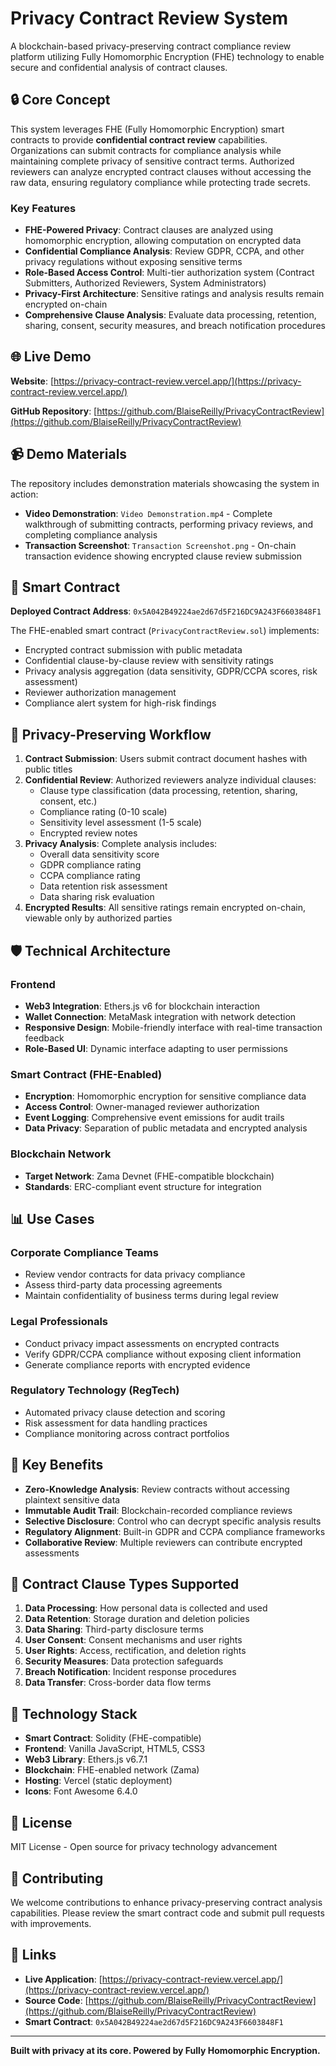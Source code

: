# Privacy Contract Review System

A blockchain-based privacy-preserving contract compliance review platform utilizing Fully Homomorphic Encryption (FHE) technology to enable secure and confidential analysis of contract clauses.

## 🔒 Core Concept

This system leverages FHE (Fully Homomorphic Encryption) smart contracts to provide **confidential contract review** capabilities. Organizations can submit contracts for compliance analysis while maintaining complete privacy of sensitive contract terms. Authorized reviewers can analyze encrypted contract clauses without accessing the raw data, ensuring regulatory compliance while protecting trade secrets.

### Key Features

- **FHE-Powered Privacy**: Contract clauses are analyzed using homomorphic encryption, allowing computation on encrypted data
- **Confidential Compliance Analysis**: Review GDPR, CCPA, and other privacy regulations without exposing sensitive terms
- **Role-Based Access Control**: Multi-tier authorization system (Contract Submitters, Authorized Reviewers, System Administrators)
- **Privacy-First Architecture**: Sensitive ratings and analysis results remain encrypted on-chain
- **Comprehensive Clause Analysis**: Evaluate data processing, retention, sharing, consent, security measures, and breach notification procedures

## 🌐 Live Demo

**Website**: [https://privacy-contract-review.vercel.app/](https://privacy-contract-review.vercel.app/)

**GitHub Repository**: [https://github.com/BlaiseReilly/PrivacyContractReview](https://github.com/BlaiseReilly/PrivacyContractReview)

## 📹 Demo Materials

The repository includes demonstration materials showcasing the system in action:

- **Video Demonstration**: `Video Demonstration.mp4` - Complete walkthrough of submitting contracts, performing privacy reviews, and completing compliance analysis
- **Transaction Screenshot**: `Transaction Screenshot.png` - On-chain transaction evidence showing encrypted clause review submission

## 📄 Smart Contract

**Deployed Contract Address**: `0x5A042B49224ae2d67d5F216DC9A243F6603848F1`

The FHE-enabled smart contract (`PrivacyContractReview.sol`) implements:
- Encrypted contract submission with public metadata
- Confidential clause-by-clause review with sensitivity ratings
- Privacy analysis aggregation (data sensitivity, GDPR/CCPA scores, risk assessment)
- Reviewer authorization management
- Compliance alert system for high-risk findings

## 🔐 Privacy-Preserving Workflow

1. **Contract Submission**: Users submit contract document hashes with public titles
2. **Confidential Review**: Authorized reviewers analyze individual clauses:
   - Clause type classification (data processing, retention, sharing, consent, etc.)
   - Compliance rating (0-10 scale)
   - Sensitivity level assessment (1-5 scale)
   - Encrypted review notes
3. **Privacy Analysis**: Complete analysis includes:
   - Overall data sensitivity score
   - GDPR compliance rating
   - CCPA compliance rating
   - Data retention risk assessment
   - Data sharing risk evaluation
4. **Encrypted Results**: All sensitive ratings remain encrypted on-chain, viewable only by authorized parties

## 🛡️ Technical Architecture

### Frontend
- **Web3 Integration**: Ethers.js v6 for blockchain interaction
- **Wallet Connection**: MetaMask integration with network detection
- **Responsive Design**: Mobile-friendly interface with real-time transaction feedback
- **Role-Based UI**: Dynamic interface adapting to user permissions

### Smart Contract (FHE-Enabled)
- **Encryption**: Homomorphic encryption for sensitive compliance data
- **Access Control**: Owner-managed reviewer authorization
- **Event Logging**: Comprehensive event emissions for audit trails
- **Data Privacy**: Separation of public metadata and encrypted analysis

### Blockchain Network
- **Target Network**: Zama Devnet (FHE-compatible blockchain)
- **Standards**: ERC-compliant event structure for integration

## 📊 Use Cases

### Corporate Compliance Teams
- Review vendor contracts for data privacy compliance
- Assess third-party data processing agreements
- Maintain confidentiality of business terms during legal review

### Legal Professionals
- Conduct privacy impact assessments on encrypted contracts
- Verify GDPR/CCPA compliance without exposing client information
- Generate compliance reports with encrypted evidence

### Regulatory Technology (RegTech)
- Automated privacy clause detection and scoring
- Risk assessment for data handling practices
- Compliance monitoring across contract portfolios

## 🔑 Key Benefits

- **Zero-Knowledge Analysis**: Review contracts without accessing plaintext sensitive data
- **Immutable Audit Trail**: Blockchain-recorded compliance reviews
- **Selective Disclosure**: Control who can decrypt specific analysis results
- **Regulatory Alignment**: Built-in GDPR and CCPA compliance frameworks
- **Collaborative Review**: Multiple reviewers can contribute encrypted assessments

## 🎯 Contract Clause Types Supported

1. **Data Processing**: How personal data is collected and used
2. **Data Retention**: Storage duration and deletion policies
3. **Data Sharing**: Third-party disclosure terms
4. **User Consent**: Consent mechanisms and user rights
5. **User Rights**: Access, rectification, and deletion rights
6. **Security Measures**: Data protection safeguards
7. **Breach Notification**: Incident response procedures
8. **Data Transfer**: Cross-border data flow terms

## 🔬 Technology Stack

- **Smart Contract**: Solidity (FHE-compatible)
- **Frontend**: Vanilla JavaScript, HTML5, CSS3
- **Web3 Library**: Ethers.js v6.7.1
- **Blockchain**: FHE-enabled network (Zama)
- **Hosting**: Vercel (static deployment)
- **Icons**: Font Awesome 6.4.0

## 📜 License

MIT License - Open source for privacy technology advancement

## 🤝 Contributing

We welcome contributions to enhance privacy-preserving contract analysis capabilities. Please review the smart contract code and submit pull requests with improvements.

## 🔗 Links

- **Live Application**: [https://privacy-contract-review.vercel.app/](https://privacy-contract-review.vercel.app/)
- **Source Code**: [https://github.com/BlaiseReilly/PrivacyContractReview](https://github.com/BlaiseReilly/PrivacyContractReview)
- **Smart Contract**: `0x5A042B49224ae2d67d5F216DC9A243F6603848F1`

---

**Built with privacy at its core. Powered by Fully Homomorphic Encryption.**